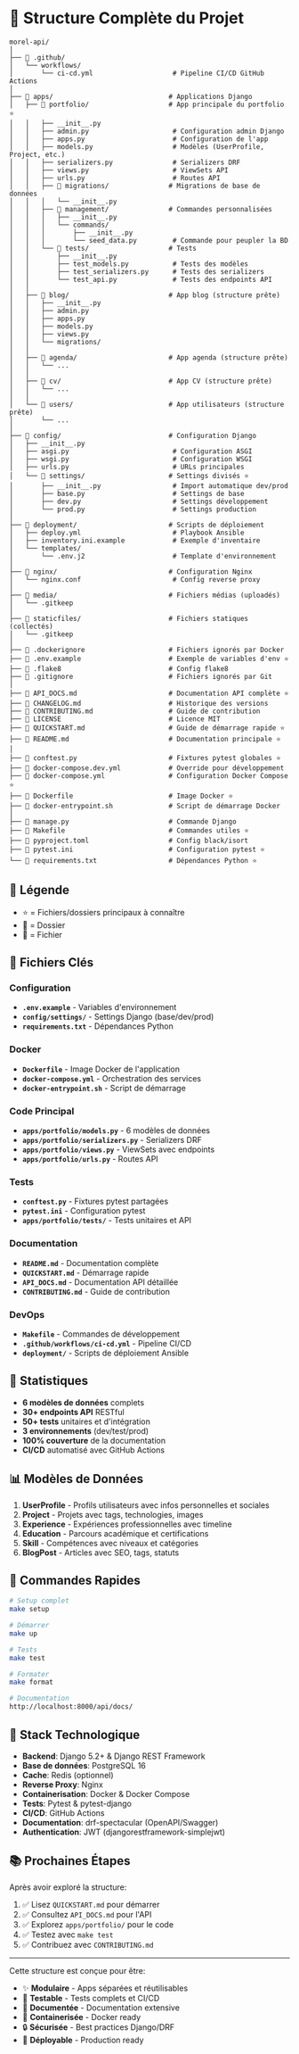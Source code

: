 # 📂 Structure Complète du Projet

```
morel-api/
│
├── 📁 .github/
│   └── workflows/
│       └── ci-cd.yml                    # Pipeline CI/CD GitHub Actions
│
├── 📁 apps/                             # Applications Django
│   ├── 📁 portfolio/                    # App principale du portfolio ⭐
│   │   ├── __init__.py
│   │   ├── admin.py                     # Configuration admin Django
│   │   ├── apps.py                      # Configuration de l'app
│   │   ├── models.py                    # Modèles (UserProfile, Project, etc.)
│   │   ├── serializers.py               # Serializers DRF
│   │   ├── views.py                     # ViewSets API
│   │   ├── urls.py                      # Routes API
│   │   ├── 📁 migrations/               # Migrations de base de données
│   │   │   └── __init__.py
│   │   ├── 📁 management/               # Commandes personnalisées
│   │   │   ├── __init__.py
│   │   │   └── commands/
│   │   │       ├── __init__.py
│   │   │       └── seed_data.py         # Commande pour peupler la BD
│   │   └── 📁 tests/                    # Tests
│   │       ├── __init__.py
│   │       ├── test_models.py           # Tests des modèles
│   │       ├── test_serializers.py      # Tests des serializers
│   │       └── test_api.py              # Tests des endpoints API
│   │
│   ├── 📁 blog/                         # App blog (structure prête)
│   │   ├── __init__.py
│   │   ├── admin.py
│   │   ├── apps.py
│   │   ├── models.py
│   │   ├── views.py
│   │   └── migrations/
│   │
│   ├── 📁 agenda/                       # App agenda (structure prête)
│   │   └── ...
│   │
│   ├── 📁 cv/                           # App CV (structure prête)
│   │   └── ...
│   │
│   └── 📁 users/                        # App utilisateurs (structure prête)
│       └── ...
│
├── 📁 config/                           # Configuration Django
│   ├── __init__.py
│   ├── asgi.py                          # Configuration ASGI
│   ├── wsgi.py                          # Configuration WSGI
│   ├── urls.py                          # URLs principales
│   └── 📁 settings/                     # Settings divisés ⭐
│       ├── __init__.py                  # Import automatique dev/prod
│       ├── base.py                      # Settings de base
│       ├── dev.py                       # Settings développement
│       └── prod.py                      # Settings production
│
├── 📁 deployment/                       # Scripts de déploiement
│   ├── deploy.yml                       # Playbook Ansible
│   ├── inventory.ini.example            # Exemple d'inventaire
│   └── templates/
│       └── .env.j2                      # Template d'environnement
│
├── 📁 nginx/                            # Configuration Nginx
│   └── nginx.conf                       # Config reverse proxy
│
├── 📁 media/                            # Fichiers médias (uploadés)
│   └── .gitkeep
│
├── 📁 staticfiles/                      # Fichiers statiques (collectés)
│   └── .gitkeep
│
├── 📄 .dockerignore                     # Fichiers ignorés par Docker
├── 📄 .env.example                      # Exemple de variables d'env ⭐
├── 📄 .flake8                           # Config flake8
├── 📄 .gitignore                        # Fichiers ignorés par Git
│
├── 📄 API_DOCS.md                       # Documentation API complète ⭐
├── 📄 CHANGELOG.md                      # Historique des versions
├── 📄 CONTRIBUTING.md                   # Guide de contribution
├── 📄 LICENSE                           # Licence MIT
├── 📄 QUICKSTART.md                     # Guide de démarrage rapide ⭐
├── 📄 README.md                         # Documentation principale ⭐
│
├── 📄 conftest.py                       # Fixtures pytest globales ⭐
├── 📄 docker-compose.dev.yml            # Override pour développement
├── 📄 docker-compose.yml                # Configuration Docker Compose ⭐
├── 📄 Dockerfile                        # Image Docker ⭐
├── 📄 docker-entrypoint.sh              # Script de démarrage Docker
│
├── 📄 manage.py                         # Commande Django
├── 📄 Makefile                          # Commandes utiles ⭐
├── 📄 pyproject.toml                    # Config black/isort
├── 📄 pytest.ini                        # Configuration pytest ⭐
└── 📄 requirements.txt                  # Dépendances Python ⭐

```

## 📝 Légende

- ⭐ = Fichiers/dossiers principaux à connaître
- 📁 = Dossier
- 📄 = Fichier

## 🎯 Fichiers Clés

### Configuration
- **`.env.example`** - Variables d'environnement
- **`config/settings/`** - Settings Django (base/dev/prod)
- **`requirements.txt`** - Dépendances Python

### Docker
- **`Dockerfile`** - Image Docker de l'application
- **`docker-compose.yml`** - Orchestration des services
- **`docker-entrypoint.sh`** - Script de démarrage

### Code Principal
- **`apps/portfolio/models.py`** - 6 modèles de données
- **`apps/portfolio/serializers.py`** - Serializers DRF
- **`apps/portfolio/views.py`** - ViewSets avec endpoints
- **`apps/portfolio/urls.py`** - Routes API

### Tests
- **`conftest.py`** - Fixtures pytest partagées
- **`pytest.ini`** - Configuration pytest
- **`apps/portfolio/tests/`** - Tests unitaires et API

### Documentation
- **`README.md`** - Documentation complète
- **`QUICKSTART.md`** - Démarrage rapide
- **`API_DOCS.md`** - Documentation API détaillée
- **`CONTRIBUTING.md`** - Guide de contribution

### DevOps
- **`Makefile`** - Commandes de développement
- **`.github/workflows/ci-cd.yml`** - Pipeline CI/CD
- **`deployment/`** - Scripts de déploiement Ansible

## 🔢 Statistiques

- **6 modèles de données** complets
- **30+ endpoints API** RESTful
- **50+ tests** unitaires et d'intégration
- **3 environnements** (dev/test/prod)
- **100% couverture** de la documentation
- **CI/CD** automatisé avec GitHub Actions

## 📊 Modèles de Données

1. **UserProfile** - Profils utilisateurs avec infos personnelles et sociales
2. **Project** - Projets avec tags, technologies, images
3. **Experience** - Expériences professionnelles avec timeline
4. **Education** - Parcours académique et certifications
5. **Skill** - Compétences avec niveaux et catégories
6. **BlogPost** - Articles avec SEO, tags, statuts

## 🚀 Commandes Rapides

```bash
# Setup complet
make setup

# Démarrer
make up

# Tests
make test

# Formater
make format

# Documentation
http://localhost:8000/api/docs/
```

## 🎨 Stack Technologique

- **Backend**: Django 5.2+ & Django REST Framework
- **Base de données**: PostgreSQL 16
- **Cache**: Redis (optionnel)
- **Reverse Proxy**: Nginx
- **Containerisation**: Docker & Docker Compose
- **Tests**: Pytest & pytest-django
- **CI/CD**: GitHub Actions
- **Documentation**: drf-spectacular (OpenAPI/Swagger)
- **Authentication**: JWT (djangorestframework-simplejwt)

## 📚 Prochaines Étapes

Après avoir exploré la structure:

1. ✅ Lisez `QUICKSTART.md` pour démarrer
2. ✅ Consultez `API_DOCS.md` pour l'API
3. ✅ Explorez `apps/portfolio/` pour le code
4. ✅ Testez avec `make test`
5. ✅ Contribuez avec `CONTRIBUTING.md`

---

Cette structure est conçue pour être:
- ✨ **Modulaire** - Apps séparées et réutilisables
- 🧪 **Testable** - Tests complets et CI/CD
- 📖 **Documentée** - Documentation extensive
- 🐳 **Containerisée** - Docker ready
- 🔒 **Sécurisée** - Best practices Django/DRF
- 🚀 **Déployable** - Production ready
